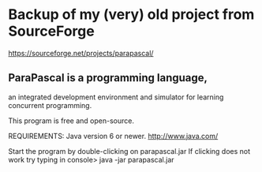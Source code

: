 # Backup of my (very) old project from SourceForge
https://sourceforge.net/projects/parapascal/

## ParaPascal is a programming language, 
an integrated development environment 
and simulator for learning concurrent programming. 

This program is free and open-source.

REQUIREMENTS:
	Java version 6 or newer.  http://www.java.com/
	  
Start the program by double-clicking on parapascal.jar
If clicking does not work try typing in console> java -jar parapascal.jar

